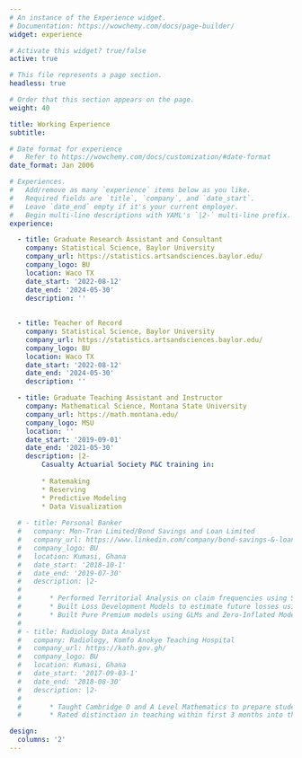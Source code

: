 ```yaml
---
# An instance of the Experience widget.
# Documentation: https://wowchemy.com/docs/page-builder/
widget: experience

# Activate this widget? true/false
active: true

# This file represents a page section.
headless: true

# Order that this section appears on the page.
weight: 40

title: Working Experience
subtitle:

# Date format for experience
#   Refer to https://wowchemy.com/docs/customization/#date-format
date_format: Jan 2006

# Experiences.
#   Add/remove as many `experience` items below as you like.
#   Required fields are `title`, `company`, and `date_start`.
#   Leave `date_end` empty if it's your current employer.
#   Begin multi-line descriptions with YAML's `|2-` multi-line prefix.
experience:

  - title: Graduate Research Assistant and Consultant
    company: Statistical Science, Baylor University
    company_url: https://statistics.artsandsciences.baylor.edu/
    company_logo: BU
    location: Waco TX
    date_start: '2022-08-12'
    date_end: '2024-05-30'
    description: ''
    
    
  - title: Teacher of Record
    company: Statistical Science, Baylor University
    company_url: https://statistics.artsandsciences.baylor.edu/
    company_logo: BU
    location: Waco TX
    date_start: '2022-08-12'
    date_end: '2024-05-30'
    description: ''

  - title: Graduate Teaching Assistant and Instructor
    company: Mathematical Science, Montana State University
    company_url: https://math.montana.edu/
    company_logo: MSU
    location: ''
    date_start: '2019-09-01'
    date_end: '2021-05-30'
    description: |2-
        Casualty Actuarial Society P&C training in:
        
        * Ratemaking
        * Reserving
        * Predictive Modeling
        * Data Visualization
        
  # - title: Personal Banker
  #   company: Mon-Tran Limited/Bond Savings and Loan Limited
  #   company_url: https://www.linkedin.com/company/bond-savings-&-loans/?originalSubdomain=gh
  #   company_logo: BU
  #   location: Kumasi, Ghana
  #   date_start: '2018-10-1'
  #   date_end: '2019-07-30'
  #   description: |2-
  # 
  #       * Performed Territorial Analysis on claim frequencies using Spatially Constrained Clustering Algorithms and Generalized Additive Models to re-cluster rating territories for refining pricing models.
  #       * Built Loss Development Models to estimate future losses using Elastic-Net Poisson GLM.
  #       * Built Pure Premium models using GLMs and Zero-Inflated Models to predict future loss costs.
  # 
  # - title: Radiology Data Analyst
  #   company: Radiology, Komfo Anokye Teaching Hospital
  #   company_url: https://kath.gov.gh/
  #   company_logo: BU
  #   location: Kumasi, Ghana
  #   date_start: '2017-09-03-1'
  #   date_end: '2018-08-30'
  #   description: |2-
  # 
  #       * Taught Cambridge O and A Level Mathematics to prepare students for the IGCSE exams.
  #       * Rated distinction in teaching within first 3 months into the job.

design:
  columns: '2'
---
```

